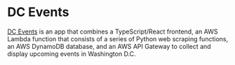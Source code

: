 # DC Events

[DC Events](https://master.d2rk265bz24uxf.amplifyapp.com/) is an app that combines a TypeScript/React frontend, an AWS Lambda function that consists of a series of Python web scraping functions, an AWS DynamoDB database, and an AWS API Gateway to collect and display upcoming events in Washington D.C.
